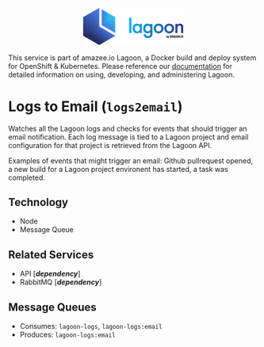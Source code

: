 <p align="center"><img
src="https://raw.githubusercontent.com/amazeeio/lagoon/master/docs/images/lagoon-logo.png"
alt="The Lagoon logo is a blue hexagon split in two pieces with an L-shaped cut"
width="40%"></p>

This service is part of amazee.io Lagoon, a Docker build and deploy system for
OpenShift & Kubernetes. Please reference our [documentation] for detailed
information on using, developing, and administering Lagoon.

# Logs to Email (`logs2email`)

Watches all the Lagoon logs and checks for events that should trigger an email
notification. Each log message is tied to a Lagoon project and email
configuration for that project is retrieved from the Lagoon API.

Examples of events that might trigger an email: Github pullrequest opened, a new
build for a Lagoon project environent has started, a task was completed.

## Technology

* Node
* Message Queue

## Related Services

* API [***dependency***]
* RabbitMQ [***dependency***]

## Message Queues

* Consumes: `lagoon-logs`, `lagoon-logs:email`
* Produces: `lagoon-logs:email`

[documentation]: https://lagoon.readthedocs.io/

